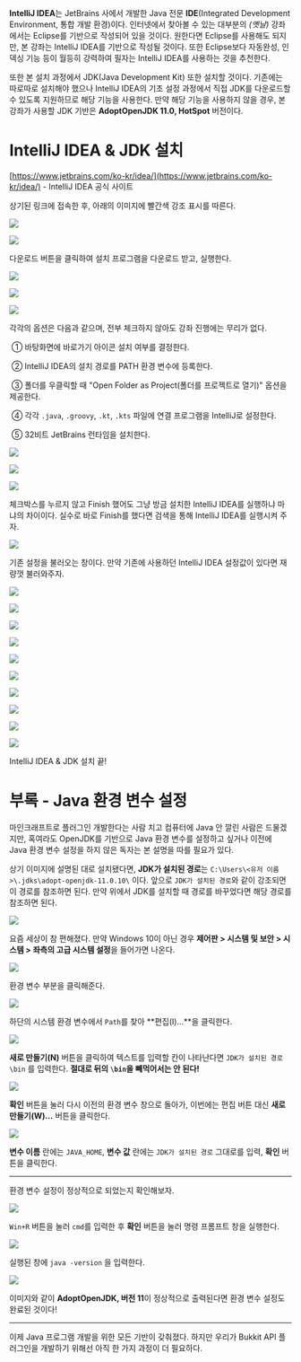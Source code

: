 **IntelliJ IDEA**는 JetBrains 사에서 개발한 Java 전문 **IDE**(Integrated Development Environment, 통합 개발 환경)이다. 인터넷에서 찾아볼 수 있는 대부분의 *(옛날)* 강좌에서는 Eclipse를 기반으로 작성되어 있을 것이다. 원한다면 Eclipse를 사용해도 되지만, 본 강좌는 IntelliJ IDEA를 기반으로 작성될 것이다. 또한 Eclipse보다 자동완성, 인덱싱 기능 등이 월등히 강력하여 필자는 IntelliJ IDEA를 사용하는 것을 추천한다.

또한 본 설치 과정에서 JDK(Java Development Kit) 또한 설치할 것이다. 기존에는 따로따로 설치해야 했으나 IntelliJ IDEA의 기초 설정 과정에서 직접 JDK를 다운로드할 수 있도록 지원하므로 해당 기능을 사용한다. 만약 해당 기능을 사용하지 않을 경우, 본 강좌가 사용할 JDK 기반은 **AdoptOpenJDK 11.0, HotSpot** 버전이다.

# IntelliJ IDEA & JDK 설치

[https://www.jetbrains.com/ko-kr/idea/](https://www.jetbrains.com/ko-kr/idea/) - IntelliJ IDEA 공식 사이트

상기된 링크에 접속한 후, 아래의 이미지에 빨간색 강조 표시를 따른다.

![](https://raw.githubusercontent.com/MBAPD/mbpd/main/%E2%85%A0.%20%EB%A7%A8%20%EB%95%85%EC%97%90%20%ED%97%A4%EB%94%A9%ED%95%98%EA%B8%B0/1.%20%EA%B8%B0%EB%B3%B8%20%EC%84%B8%ED%8C%85%ED%95%98%EA%B8%B0/1%20-%20IntelliJ%20IDEA%20%26%20JDK%20%EC%84%A4%EC%B9%98%ED%95%98%EA%B8%B0/1.png)

![](https://raw.githubusercontent.com/MBAPD/mbpd/main/%E2%85%A0.%20%EB%A7%A8%20%EB%95%85%EC%97%90%20%ED%97%A4%EB%94%A9%ED%95%98%EA%B8%B0/1.%20%EA%B8%B0%EB%B3%B8%20%EC%84%B8%ED%8C%85%ED%95%98%EA%B8%B0/1%20-%20IntelliJ%20IDEA%20%26%20JDK%20%EC%84%A4%EC%B9%98%ED%95%98%EA%B8%B0/2.png)

다운로드 버튼을 클릭하여 설치 프로그램을 다운로드 받고, 실행한다.

![](https://raw.githubusercontent.com/MBAPD/mbpd/main/%E2%85%A0.%20%EB%A7%A8%20%EB%95%85%EC%97%90%20%ED%97%A4%EB%94%A9%ED%95%98%EA%B8%B0/1.%20%EA%B8%B0%EB%B3%B8%20%EC%84%B8%ED%8C%85%ED%95%98%EA%B8%B0/1%20-%20IntelliJ%20IDEA%20%26%20JDK%20%EC%84%A4%EC%B9%98%ED%95%98%EA%B8%B0/3.png)

![](https://raw.githubusercontent.com/MBAPD/mbpd/main/%E2%85%A0.%20%EB%A7%A8%20%EB%95%85%EC%97%90%20%ED%97%A4%EB%94%A9%ED%95%98%EA%B8%B0/1.%20%EA%B8%B0%EB%B3%B8%20%EC%84%B8%ED%8C%85%ED%95%98%EA%B8%B0/1%20-%20IntelliJ%20IDEA%20%26%20JDK%20%EC%84%A4%EC%B9%98%ED%95%98%EA%B8%B0/4.png)

![](https://raw.githubusercontent.com/MBAPD/mbpd/main/%E2%85%A0.%20%EB%A7%A8%20%EB%95%85%EC%97%90%20%ED%97%A4%EB%94%A9%ED%95%98%EA%B8%B0/1.%20%EA%B8%B0%EB%B3%B8%20%EC%84%B8%ED%8C%85%ED%95%98%EA%B8%B0/1%20-%20IntelliJ%20IDEA%20%26%20JDK%20%EC%84%A4%EC%B9%98%ED%95%98%EA%B8%B0/5.png)

각각의 옵션은 다음과 같으며, 전부 체크하지 않아도 강좌 진행에는 무리가 없다.

​	① 바탕화면에 바로가기 아이콘 설치 여부를 결정한다.  

​	② IntelliJ IDEA의 설치 경로를 PATH 환경 변수에 등록한다.  

​	③ 폴더를 우클릭할 때 "Open Folder as Project(폴더를 프로젝트로 열기)" 옵션을 제공한다.  

​	④ 각각 `.java`, `.groovy`, `.kt`, `.kts` 파일에 연결 프로그램을 IntelliJ로 설정한다.  

​	⑤ 32비트 JetBrains 런타임을 설치한다.  

![](https://raw.githubusercontent.com/MBAPD/mbpd/main/%E2%85%A0.%20%EB%A7%A8%20%EB%95%85%EC%97%90%20%ED%97%A4%EB%94%A9%ED%95%98%EA%B8%B0/1.%20%EA%B8%B0%EB%B3%B8%20%EC%84%B8%ED%8C%85%ED%95%98%EA%B8%B0/1%20-%20IntelliJ%20IDEA%20%26%20JDK%20%EC%84%A4%EC%B9%98%ED%95%98%EA%B8%B0/6.png)

![](https://raw.githubusercontent.com/MBAPD/mbpd/main/%E2%85%A0.%20%EB%A7%A8%20%EB%95%85%EC%97%90%20%ED%97%A4%EB%94%A9%ED%95%98%EA%B8%B0/1.%20%EA%B8%B0%EB%B3%B8%20%EC%84%B8%ED%8C%85%ED%95%98%EA%B8%B0/1%20-%20IntelliJ%20IDEA%20%26%20JDK%20%EC%84%A4%EC%B9%98%ED%95%98%EA%B8%B0/7.png)

![](https://raw.githubusercontent.com/MBAPD/mbpd/main/%E2%85%A0.%20%EB%A7%A8%20%EB%95%85%EC%97%90%20%ED%97%A4%EB%94%A9%ED%95%98%EA%B8%B0/1.%20%EA%B8%B0%EB%B3%B8%20%EC%84%B8%ED%8C%85%ED%95%98%EA%B8%B0/1%20-%20IntelliJ%20IDEA%20%26%20JDK%20%EC%84%A4%EC%B9%98%ED%95%98%EA%B8%B0/8.png)

체크박스를 누르지 않고 Finish 했어도 그냥 방금 설치한 IntelliJ IDEA를 실행하냐 마냐의 차이이다. 실수로 바로 Finish를 했다면 검색을 통해 IntelliJ IDEA를 실행시켜 주자.

![](https://raw.githubusercontent.com/MBAPD/mbpd/main/%E2%85%A0.%20%EB%A7%A8%20%EB%95%85%EC%97%90%20%ED%97%A4%EB%94%A9%ED%95%98%EA%B8%B0/1.%20%EA%B8%B0%EB%B3%B8%20%EC%84%B8%ED%8C%85%ED%95%98%EA%B8%B0/1%20-%20IntelliJ%20IDEA%20%26%20JDK%20%EC%84%A4%EC%B9%98%ED%95%98%EA%B8%B0/9.png)

기존 설정을 불러오는 창이다. 만약 기존에 사용하던 IntelliJ IDEA 설정값이 있다면 재량껏 불러와주자.

![](https://raw.githubusercontent.com/MBAPD/mbpd/main/%E2%85%A0.%20%EB%A7%A8%20%EB%95%85%EC%97%90%20%ED%97%A4%EB%94%A9%ED%95%98%EA%B8%B0/1.%20%EA%B8%B0%EB%B3%B8%20%EC%84%B8%ED%8C%85%ED%95%98%EA%B8%B0/1%20-%20IntelliJ%20IDEA%20%26%20JDK%20%EC%84%A4%EC%B9%98%ED%95%98%EA%B8%B0/10.png)

![](https://raw.githubusercontent.com/MBAPD/mbpd/main/%E2%85%A0.%20%EB%A7%A8%20%EB%95%85%EC%97%90%20%ED%97%A4%EB%94%A9%ED%95%98%EA%B8%B0/1.%20%EA%B8%B0%EB%B3%B8%20%EC%84%B8%ED%8C%85%ED%95%98%EA%B8%B0/1%20-%20IntelliJ%20IDEA%20%26%20JDK%20%EC%84%A4%EC%B9%98%ED%95%98%EA%B8%B0/11.png)

![](https://raw.githubusercontent.com/MBAPD/mbpd/main/%E2%85%A0.%20%EB%A7%A8%20%EB%95%85%EC%97%90%20%ED%97%A4%EB%94%A9%ED%95%98%EA%B8%B0/1.%20%EA%B8%B0%EB%B3%B8%20%EC%84%B8%ED%8C%85%ED%95%98%EA%B8%B0/1%20-%20IntelliJ%20IDEA%20%26%20JDK%20%EC%84%A4%EC%B9%98%ED%95%98%EA%B8%B0/12.png)

![](https://raw.githubusercontent.com/MBAPD/mbpd/main/%E2%85%A0.%20%EB%A7%A8%20%EB%95%85%EC%97%90%20%ED%97%A4%EB%94%A9%ED%95%98%EA%B8%B0/1.%20%EA%B8%B0%EB%B3%B8%20%EC%84%B8%ED%8C%85%ED%95%98%EA%B8%B0/1%20-%20IntelliJ%20IDEA%20%26%20JDK%20%EC%84%A4%EC%B9%98%ED%95%98%EA%B8%B0/13.png)

![](https://raw.githubusercontent.com/MBAPD/mbpd/main/%E2%85%A0.%20%EB%A7%A8%20%EB%95%85%EC%97%90%20%ED%97%A4%EB%94%A9%ED%95%98%EA%B8%B0/1.%20%EA%B8%B0%EB%B3%B8%20%EC%84%B8%ED%8C%85%ED%95%98%EA%B8%B0/1%20-%20IntelliJ%20IDEA%20%26%20JDK%20%EC%84%A4%EC%B9%98%ED%95%98%EA%B8%B0/14.png)

![](https://raw.githubusercontent.com/MBAPD/mbpd/main/%E2%85%A0.%20%EB%A7%A8%20%EB%95%85%EC%97%90%20%ED%97%A4%EB%94%A9%ED%95%98%EA%B8%B0/1.%20%EA%B8%B0%EB%B3%B8%20%EC%84%B8%ED%8C%85%ED%95%98%EA%B8%B0/1%20-%20IntelliJ%20IDEA%20%26%20JDK%20%EC%84%A4%EC%B9%98%ED%95%98%EA%B8%B0/15.png)

![](https://raw.githubusercontent.com/MBAPD/mbpd/main/%E2%85%A0.%20%EB%A7%A8%20%EB%95%85%EC%97%90%20%ED%97%A4%EB%94%A9%ED%95%98%EA%B8%B0/1.%20%EA%B8%B0%EB%B3%B8%20%EC%84%B8%ED%8C%85%ED%95%98%EA%B8%B0/1%20-%20IntelliJ%20IDEA%20%26%20JDK%20%EC%84%A4%EC%B9%98%ED%95%98%EA%B8%B0/16.png)

![](https://raw.githubusercontent.com/MBAPD/mbpd/main/%E2%85%A0.%20%EB%A7%A8%20%EB%95%85%EC%97%90%20%ED%97%A4%EB%94%A9%ED%95%98%EA%B8%B0/1.%20%EA%B8%B0%EB%B3%B8%20%EC%84%B8%ED%8C%85%ED%95%98%EA%B8%B0/1%20-%20IntelliJ%20IDEA%20%26%20JDK%20%EC%84%A4%EC%B9%98%ED%95%98%EA%B8%B0/17.png)

![](https://raw.githubusercontent.com/MBAPD/mbpd/main/%E2%85%A0.%20%EB%A7%A8%20%EB%95%85%EC%97%90%20%ED%97%A4%EB%94%A9%ED%95%98%EA%B8%B0/1.%20%EA%B8%B0%EB%B3%B8%20%EC%84%B8%ED%8C%85%ED%95%98%EA%B8%B0/1%20-%20IntelliJ%20IDEA%20%26%20JDK%20%EC%84%A4%EC%B9%98%ED%95%98%EA%B8%B0/18.png)

![](https://raw.githubusercontent.com/MBAPD/mbpd/main/%E2%85%A0.%20%EB%A7%A8%20%EB%95%85%EC%97%90%20%ED%97%A4%EB%94%A9%ED%95%98%EA%B8%B0/1.%20%EA%B8%B0%EB%B3%B8%20%EC%84%B8%ED%8C%85%ED%95%98%EA%B8%B0/1%20-%20IntelliJ%20IDEA%20%26%20JDK%20%EC%84%A4%EC%B9%98%ED%95%98%EA%B8%B0/19.png)

IntelliJ IDEA & JDK 설치 끝! 

# 부록 - Java 환경 변수 설정
마인크래프트로 플러그인 개발한다는 사람 치고 컴퓨터에 Java 안 깔린 사람은 드물겠지만, 혹여라도 OpenJDK를 기반으로 Java 환경 변수를 설정하고 싶거나 이전에 Java 환경 변수 설정을 하지 않은 독자는 본 설명을 따를 필요가 있다.

상기 이미지에 설명된 대로 설치됐다면, **JDK가 설치된 경로**는 `C:\Users\<유저 이름>\.jdks\adopt-openjdk-11.0.10\` 이다. 앞으로 `JDK가 설치된 경로`와 같이 강조되면 이 경로를 참조하면 된다. 만약 위에서 JDK를 설치할 때 경로를 바꾸었다면 해당 경로를 참조하면 된다.

![](https://raw.githubusercontent.com/MBAPD/mbpd/main/%E2%85%A0.%20%EB%A7%A8%20%EB%95%85%EC%97%90%20%ED%97%A4%EB%94%A9%ED%95%98%EA%B8%B0/1.%20%EA%B8%B0%EB%B3%B8%20%EC%84%B8%ED%8C%85%ED%95%98%EA%B8%B0/1%20-%20IntelliJ%20IDEA%20%26%20JDK%20%EC%84%A4%EC%B9%98%ED%95%98%EA%B8%B0/20.png)

요즘 세상이 참 편해졌다. 만약 Windows 10이 아닌 경우 **제어판 > 시스템 및 보안 > 시스템 > 좌측의 고급 시스템 설정**을 들어가면 나온다.

![](https://raw.githubusercontent.com/MBAPD/mbpd/main/%E2%85%A0.%20%EB%A7%A8%20%EB%95%85%EC%97%90%20%ED%97%A4%EB%94%A9%ED%95%98%EA%B8%B0/1.%20%EA%B8%B0%EB%B3%B8%20%EC%84%B8%ED%8C%85%ED%95%98%EA%B8%B0/1%20-%20IntelliJ%20IDEA%20%26%20JDK%20%EC%84%A4%EC%B9%98%ED%95%98%EA%B8%B0/21.png)

환경 변수 부분을 클릭해준다.

![](https://raw.githubusercontent.com/MBAPD/mbpd/main/%E2%85%A0.%20%EB%A7%A8%20%EB%95%85%EC%97%90%20%ED%97%A4%EB%94%A9%ED%95%98%EA%B8%B0/1.%20%EA%B8%B0%EB%B3%B8%20%EC%84%B8%ED%8C%85%ED%95%98%EA%B8%B0/1%20-%20IntelliJ%20IDEA%20%26%20JDK%20%EC%84%A4%EC%B9%98%ED%95%98%EA%B8%B0/22.png)

하단의 시스템 환경 변수에서 `Path`를 찾아 **편집(I)...**을 클릭한다.

![](https://raw.githubusercontent.com/MBAPD/mbpd/main/%E2%85%A0.%20%EB%A7%A8%20%EB%95%85%EC%97%90%20%ED%97%A4%EB%94%A9%ED%95%98%EA%B8%B0/1.%20%EA%B8%B0%EB%B3%B8%20%EC%84%B8%ED%8C%85%ED%95%98%EA%B8%B0/1%20-%20IntelliJ%20IDEA%20%26%20JDK%20%EC%84%A4%EC%B9%98%ED%95%98%EA%B8%B0/23.png)

**새로 만들기(N)** 버튼을 클릭하여 텍스트를 입력할 칸이 나타난다면 `JDK가 설치된 경로\bin` 를 입력한다. **절대로 뒤의 `\bin`을 빼먹어서는 안 된다!**


![](https://raw.githubusercontent.com/MBAPD/mbpd/main/%E2%85%A0.%20%EB%A7%A8%20%EB%95%85%EC%97%90%20%ED%97%A4%EB%94%A9%ED%95%98%EA%B8%B0/1.%20%EA%B8%B0%EB%B3%B8%20%EC%84%B8%ED%8C%85%ED%95%98%EA%B8%B0/1%20-%20IntelliJ%20IDEA%20%26%20JDK%20%EC%84%A4%EC%B9%98%ED%95%98%EA%B8%B0/24.png)

**확인** 버튼을 눌러 다시 이전의 환경 변수 창으로 돌아가, 이번에는 편집 버튼 대신 **새로 만들기(W)...** 버튼을 클릭한다.

![](https://raw.githubusercontent.com/MBAPD/mbpd/main/%E2%85%A0.%20%EB%A7%A8%20%EB%95%85%EC%97%90%20%ED%97%A4%EB%94%A9%ED%95%98%EA%B8%B0/1.%20%EA%B8%B0%EB%B3%B8%20%EC%84%B8%ED%8C%85%ED%95%98%EA%B8%B0/1%20-%20IntelliJ%20IDEA%20%26%20JDK%20%EC%84%A4%EC%B9%98%ED%95%98%EA%B8%B0/25.png)

**변수 이름** 란에는 `JAVA_HOME`, **변수 값** 란에는 `JDK가 설치된 경로` 그대로를 입력, **확인** 버튼을 클릭한다.

-----

환경 변수 설정이 정상적으로 되었는지 확인해보자.

![](https://raw.githubusercontent.com/MBAPD/mbpd/main/%E2%85%A0.%20%EB%A7%A8%20%EB%95%85%EC%97%90%20%ED%97%A4%EB%94%A9%ED%95%98%EA%B8%B0/1.%20%EA%B8%B0%EB%B3%B8%20%EC%84%B8%ED%8C%85%ED%95%98%EA%B8%B0/1%20-%20IntelliJ%20IDEA%20%26%20JDK%20%EC%84%A4%EC%B9%98%ED%95%98%EA%B8%B0/26.png)

 `Win+R` 버튼을 눌러 `cmd`를 입력한 후 **확인** 버튼을 눌러 명령 프롬프트 창을 실행한다.

![](https://raw.githubusercontent.com/MBAPD/mbpd/main/%E2%85%A0.%20%EB%A7%A8%20%EB%95%85%EC%97%90%20%ED%97%A4%EB%94%A9%ED%95%98%EA%B8%B0/1.%20%EA%B8%B0%EB%B3%B8%20%EC%84%B8%ED%8C%85%ED%95%98%EA%B8%B0/1%20-%20IntelliJ%20IDEA%20%26%20JDK%20%EC%84%A4%EC%B9%98%ED%95%98%EA%B8%B0/27.png)

실행된 창에 `java -version` 을 입력한다.

![](https://raw.githubusercontent.com/MBAPD/mbpd/main/%E2%85%A0.%20%EB%A7%A8%20%EB%95%85%EC%97%90%20%ED%97%A4%EB%94%A9%ED%95%98%EA%B8%B0/1.%20%EA%B8%B0%EB%B3%B8%20%EC%84%B8%ED%8C%85%ED%95%98%EA%B8%B0/1%20-%20IntelliJ%20IDEA%20%26%20JDK%20%EC%84%A4%EC%B9%98%ED%95%98%EA%B8%B0/28.png)

이미지와 같이 **AdoptOpenJDK, 버전 11**이 정상적으로 출력된다면 환경 변수 설정도 완료된 것이다!

-----

이제 Java 프로그램 개발을 위한 모든 기반이 갖춰졌다. 하지만 우리가 Bukkit API 플러그인을 개발하기 위해선 아직 한 가지 과정이 더 필요하다.